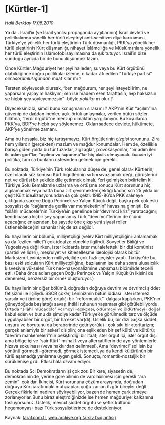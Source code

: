 # [Kürtler-1] 

*Halil Berktay 17.06.2010*

<div class="yazi">
<p>Ya da <benzerlikler-3>. İsrail’in (ve İsrail yanlısı propaganda aygıtlarının) İsrail devleti ve politikalarına yönelik her türlü eleştiriyi anti-semitizm diye karalaması, Türkiye’ye yönelik her türlü eleştirinin Türk düşmanlığı, PKK’ya yönelik her türlü eleştirinin Kürt düşmanlığı, nihayet İslâmcılığa ve Müslümanlara yönelik her türlü eleştirinin İslâmofobi sayılmasına da ışık tutuyor. İsrail’in bize sunduğu aynada bir de bunu düşünmek lâzım.</benzerlikler-3></p>
<p>Önce Kürtler. Mağduriyet her şeyi halleder; şu veya bu Kürt örgütünü olabildiğince doğru politikalar izleme, o kadar lâfı edilen “Türkiye partisi” olma<i>sorumluluğundan</i> muaf kılar mı ?</p>
<p>Tersten söyleyecek olursak, “ben mağdurum, her şeyi isteyebilirim, ne yaparsam yapayım haklıyım; sen ise madem ezen taraftasın, hep haksızsın ve hiçbir şey söyleyemezsin” –böyle <i>politika</i> mı olur ?</p>
<p>Diyeceksiniz ki, şimdi bunu konuşmanın sırası mı ? AKP’nin Kürt “açılım”ına güvenip de dağdan inenler, açık-örtük anlaşmalar, verilen bütün sözler hilâfına, “terör örgütü”ne mensup olmaktan yargılanıyor. Bu koşullarda PKK’ya, BDP’ye hiçbir şey söylenemez. Okları sadece devlete, hükümete, AKP’ye yöneltme zamanı.</p>
<p>Ama bu hesapla, biz hiç tartışamayız, Kürt örgütlerinin <i>çizgisi</i> sorununu. Zira hem yıllardır (gerçekten) mazlum ve mağdur konumdalar. Hem de, özellikle barışa giden yolda bu tür tuzaklar, zigzaglar, provokasyonlar, “bir adım ileri iki adım geri”ler, “açılma ve kapanma”lar hiç eksik olmayacak. Esasen iyi politika, tam da bunların üstesinden gelmek için gerekli.</p>
<p>Bu noktada, Türkiye’nin Türk solcularına düşen de, genel olarak Kürtlerin, özel olarak söz konusu Kürt örgütlerinin sırtını sıvazlamak değil, görüşlerini net ve dürüst bir şekilde dile getirmek olmalı. Yeri gelmişken belirtelim ki, Türkiye Solu Kemalizmle uzlaşma ve örtüşme sonucu Kürt sorununu hiç algılamamak veya hattâ buna sırt çevirmekten çektiği kadar, son 25 yılda bir çeşit Kürt idealizasyonundan da çok çekti. 1985-86’da PKK sahneye çıktığında sadece Doğu Perinçek ve Yalçın Küçük değil, başka pek çok eski sosyalist de “dağlarında gerilla var memleketimin” havasına girmişti. Bu “silâhlı mücadele”nin Türkiye’nin genelinde bir “devrimci kriz” yaratacağını; kendi başına hiçbir şey yapamamış Türk “devrimci”lerinin de önünü açacağını; en azından, bu sayede öne çıkıp yeni siyasî roller üstlenebileceğini sananlar hiç de az değildi.</p>
<p>Bu hayallerin bir bölümü, milliyetçiliği (velev Kürt milliyetçiliğini) anlamamak ya da “ezilen millet”i çok idealize etmekle ilgiliydi. Sovyetler Birliği ve Yugoslavya dağılırken, ister iktidarda ister muhalefetteki bir dizi komünist (partisi ve lideri), meşruiyet ve kitleselleşme ideolojisi olarak bir tür Marksizm-Leninizmden milliyetçiliğe çok hızlı geçişler yaptı. Türkiye’de bu, bazı eski solcuların Kürt milliyetçiliğine, bazılarının ise daha sonra ulusalcılık kisvesiyle yükselen Türk neo-nasyonalizmine yapışması biçiminde tecelli etti. (Daha önce adları geçen Doğu Perinçek ve Yalçın Küçük’ün ikisini de denemesi, benzersiz bir örnek oluşturuyor.)</p>
<p>Bu hayallerin bir diğer bölümü, doğrudan doğruya devrim ve devrimci şiddet fetişizmi ile ilgiliydi. SSCB çöker, Leninizmin bütün iddiası  ister istemez sarsılır ve (kimine göre) ortalığı bir “reformculuk”  dalgası kaplarken, PKK’nın güneydoğuda başlattığı savaş, ihtilâl ruhunun yaşaması gibi görülebiliyordu. Ortada “silâhlı mücadele” vermeyi –açıkçası, öldürmeyi ve öldürtmeyi- doğal kabul eden ve bunu da şimdiye kadar Türkiye’de görülmedik tarz ve ölçüde uygulayabilen bir örgüt, bir hareket var(dı). Üstelik bu, bir dizi başka şiddet unsuru ve boyutunu da beraberinde getiriyor(du) : çok sıkı bir otoritarizm; gerçek anlamıyla bir askerî disiplin; ona eşlik eden bir şef kültü ve kültürü; “devrim mahkemeleri”nin pekiştirdiği bir itaat; ister örgüt içi, ister örgüt dışı ama bölge içi ve “sair Kürt” muhalif veya alternatiflerin de aynı yöntemlerle hizaya sokulması (veya hakkından gelinmesi). Ama “devrimci” sol işin bu yönünü görmedi –göremedi, görmek istemedi, ya da kendi kültürünün bir türlü aşamadığı yanlarına uygun geldi. Sonuçta, romantik-nostaljik bir sürüklenişe girdi. Etkisi hâlâ devam ediyor.</p>
<p>Bu noktada Sol Demokratların işi çok zor. Bir kere, siyasetin de, demokrasinin de, yerine göre bilimin de varolabilmesi için gerekli “ara zemin”  çok dar. İkincisi, Kürt sorununa çözüm arayışında, doğrudan doğruya Kürt tarafındaki muhatapları çoğu zaman özgür bireyler değil. Gerçek fikirlerini nadiren söyleyebiliyor, bazen de hemen çark etmeye zorlanıyorlar. Bunu biraz eleştirdiğinizde ise hemen mağduriyet kalkanına tosluyorsunuz. Üstelik, mevcut şiddet örgütü ve şeflik kültünün hegemonyası, bazı Türk sosyalistlerince de destekleniyor.</p></div>

Kaynak: [taraf.com.tr](http://www.taraf.com.tr:80/halil-berktay/makale-kurtler-1.htm), [web.archive.org (arşiv bağlantısı)](http://web.archive.org/web/20100619085848/http://www.taraf.com.tr:80/halil-berktay/makale-kurtler-1.htm)
